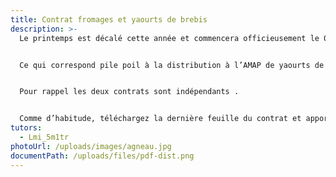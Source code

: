 ```yaml
---
title: Contrat fromages et yaourts de brebis
description: >-
  Le printemps est décalé cette année et commencera officieusement le 07 avril .


  Ce qui correspond pile poil à la distribution à l’AMAP de yaourts de brebis et de fromages de brebis fabriqués par Yohann


  Pour rappel les deux contrats sont indépendants .


  Comme d’habitude, téléchargez la dernière feuille du contrat et apportez-la avec les chèques à l’AMAp ou envoyez le tout au tuteur.
tutors:
  - Lmi_5m1tr
photoUrl: /uploads/images/agneau.jpg
documentPath: /uploads/files/pdf-dist.png
---
```

